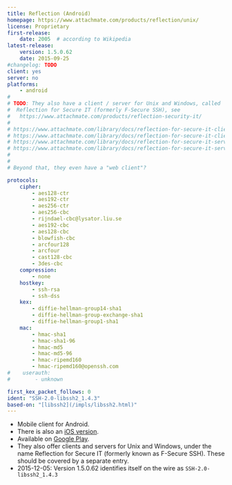 ```yaml
---
title: Reflection (Android)
homepage: https://www.attachmate.com/products/reflection/unix/
license: Proprietary
first-release:
    date: 2005  # according to Wikipedia
latest-release:
    version: 1.5.0.62
    date: 2015-09-25
#changelog: TODO
client: yes
server: no
platforms:
    - android
#
# TODO: They also have a client / server for Unix and Windows, called
#  Reflection for Secure IT (formerly F-Secure SSH), see
#   https://www.attachmate.com/products/reflection-security-it/
#
# https://www.attachmate.com/library/docs/reflection-for-secure-it-client-for-unix.html
# https://www.attachmate.com/library/docs/reflection-for-secure-it-client-for-windows-tech-specs.html
# https://www.attachmate.com/library/docs/reflection-for-secure-it-server-for-unix-tech-specs.html
# https://www.attachmate.com/library/docs/reflection-for-secure-it-server-for-windows-tech-specs.html
#
#
# Beyond that, they even have a "web client"?

protocols:
    cipher:
        - aes128-ctr
        - aes192-ctr
        - aes256-ctr
        - aes256-cbc
        - rijndael-cbc@lysator.liu.se
        - aes192-cbc
        - aes128-cbc
        - blowfish-cbc
        - arcfour128
        - arcfour
        - cast128-cbc
        - 3des-cbc
    compression:
        - none
    hostkey:
        - ssh-rsa
        - ssh-dss
    kex:
        - diffie-hellman-group14-sha1
        - diffie-hellman-group-exchange-sha1
        - diffie-hellman-group1-sha1
    mac:
        - hmac-sha1
        - hmac-sha1-96
        - hmac-md5
        - hmac-md5-96
        - hmac-ripemd160
        - hmac-ripemd160@openssh.com
#    userauth:
#        - unknown

first_kex_packet_follows: 0
ident: "SSH-2.0-libssh2_1.4.3"
based-on: "[libssh2](/impls/libssh2.html)"
---
```

* Mobile client for Android.
* There is also an [iOS version](/impls/reflection-ios.html).
* Available on
    [Google Play](https://play.google.com/store/apps/details?id=rTablet.Android&hl=en).
* They also offer clients and servers for Unix and Windows, under the name Reflection for Secure IT
  (formerly known as F-Secure SSH). These should be covered by a separate entry.
* 2015-12-05: Version 1.5.0.62 identifies itself on the wire as `SSH-2.0-libssh2_1.4.3`

